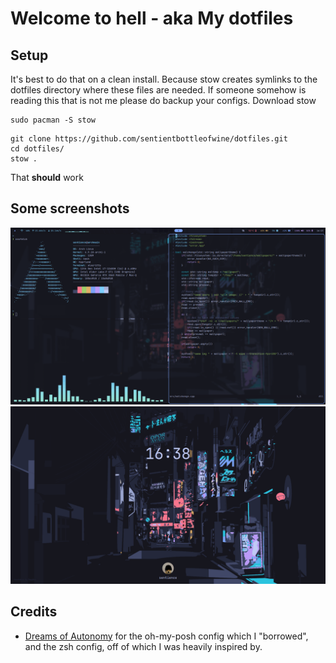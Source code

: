 # Welcome to hell - aka My dotfiles
## Setup
It's best to do that on a clean install. Because stow creates symlinks to the dotfiles directory where these files are needed. If someone somehow is reading this that is not me please do backup your configs.
Download stow
```
sudo pacman -S stow
```
```
git clone https://github.com/sentientbottleofwine/dotfiles.git
cd dotfiles/
stow .
```
That **should** work
## Some screenshots
![A shitty desktop](./assests/20240721_16h23m58s_grim.png)
![A shitty desktop 2](./assests/20240721_16h38m20s_grim.png)

## Credits
- [Dreams of Autonomy](https://github.com/dreamsofautonomy) for the oh-my-posh config which I "borrowed", and the zsh config, off of which I was heavily inspired by.
